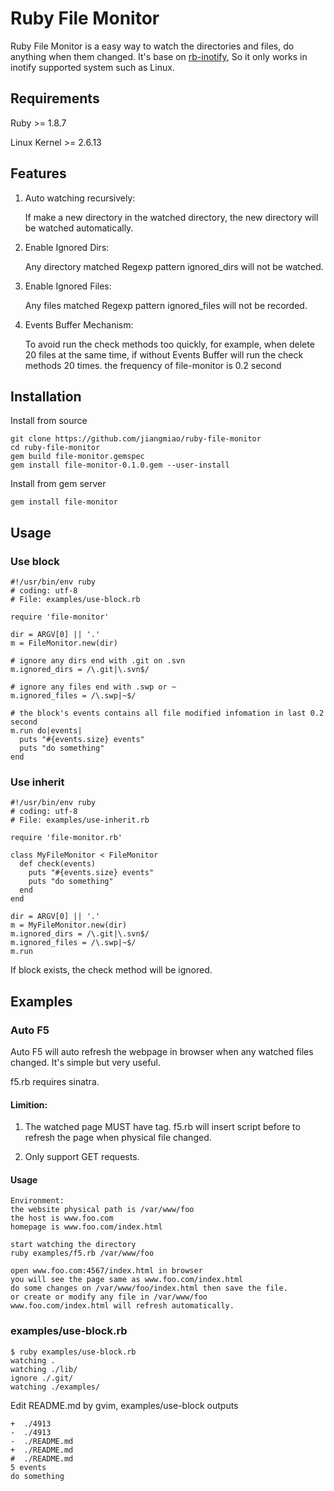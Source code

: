 Ruby File Monitor
=================

Ruby File Monitor is a easy way to watch the directories and files, do anything when them changed. It's base on [rb-inotify](https://github.com/nex3/rb-inotify), So it only works in inotify supported system such as Linux.

Requirements
------------

Ruby >= 1.8.7

Linux Kernel >= 2.6.13

Features
--------

1. Auto watching recursively:

    If make a new directory in the watched directory, the new directory will be watched automatically.

2. Enable Ignored Dirs:

    Any directory matched Regexp pattern ignored_dirs will not be watched.

3. Enable Ignored Files:

    Any files matched Regexp pattern ignored_files will not be recorded.

4. Events Buffer Mechanism:

    To avoid run the check methods too quickly, for example, when delete 20 files at the same time, if without Events Buffer will run the check methods 20 times. the frequency of file-monitor is 0.2 second


Installation
------------
Install from source
    
    git clone https://github.com/jiangmiao/ruby-file-monitor
    cd ruby-file-monitor
    gem build file-monitor.gemspec
    gem install file-monitor-0.1.0.gem --user-install

Install from gem server

    gem install file-monitor

Usage
-----
### Use block

    #!/usr/bin/env ruby
    # coding: utf-8
    # File: examples/use-block.rb

    require 'file-monitor'

    dir = ARGV[0] || '.'
    m = FileMonitor.new(dir)

    # ignore any dirs end with .git on .svn
    m.ignored_dirs = /\.git|\.svn$/

    # ignore any files end with .swp or ~
    m.ignored_files = /\.swp|~$/

    # the block's events contains all file modified infomation in last 0.2 second
    m.run do|events|
      puts "#{events.size} events"
      puts "do something"
    end

### Use inherit

    #!/usr/bin/env ruby
    # coding: utf-8
    # File: examples/use-inherit.rb

    require 'file-monitor.rb'

    class MyFileMonitor < FileMonitor
      def check(events)
        puts "#{events.size} events"
        puts "do something"
      end
    end

    dir = ARGV[0] || '.'
    m = MyFileMonitor.new(dir)
    m.ignored_dirs = /\.git|\.svn$/
    m.ignored_files = /\.swp|~$/
    m.run

If block exists, the check method will be ignored.

Examples
--------
### Auto F5

Auto F5 will auto refresh the webpage in browser when any watched files changed. It's simple but very useful.

f5.rb requires sinatra.

#### Limition:

1. The watched page MUST have </body> tag. f5.rb will insert script  before </body> to refresh the page when physical file changed.

2. Only support GET requests.

#### Usage

    Environment:
    the website physical path is /var/www/foo
    the host is www.foo.com
    homepage is www.foo.com/index.html

    start watching the directory
    ruby examples/f5.rb /var/www/foo

    open www.foo.com:4567/index.html in browser
    you will see the page same as www.foo.com/index.html
    do some changes on /var/www/foo/index.html then save the file.
    or create or modify any file in /var/www/foo
    www.foo.com/index.html will refresh automatically.

### examples/use-block.rb

    $ ruby examples/use-block.rb 
    watching .
    watching ./lib/
    ignore ./.git/
    watching ./examples/

Edit README.md by gvim, examples/use-block outputs

    +  ./4913
    -  ./4913
    -  ./README.md
    +  ./README.md
    #  ./README.md
    5 events
    do something
